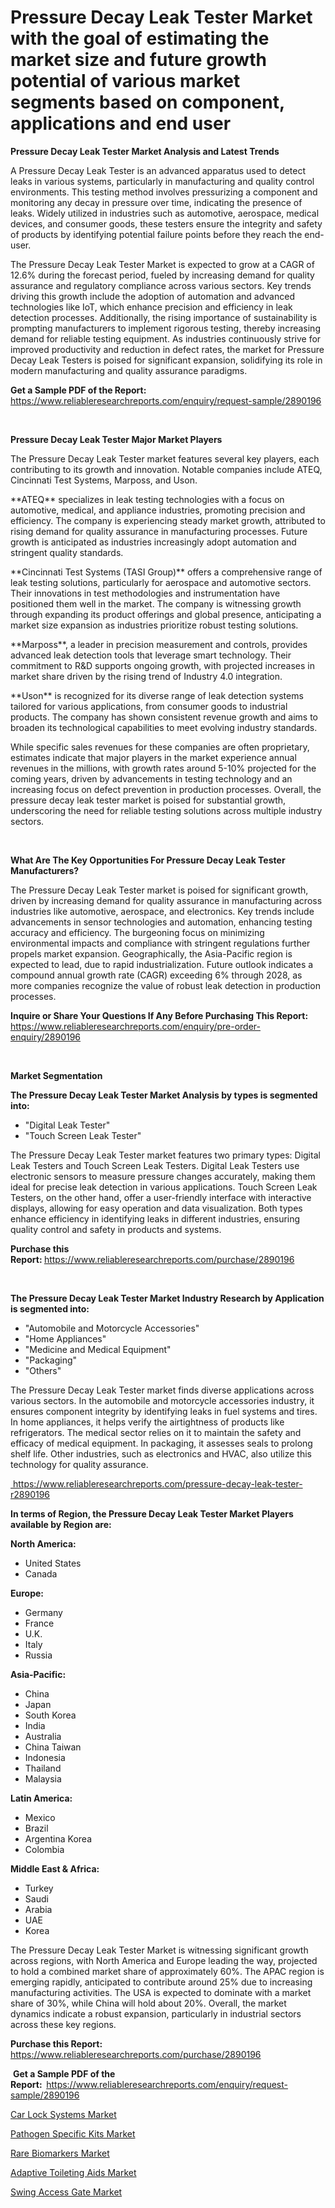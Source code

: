 <p><h1>Pressure Decay Leak Tester Market with the goal of estimating the market size and future growth potential of various market segments based on component, applications and end user</h1></p><p><strong>Pressure Decay Leak Tester Market Analysis and Latest Trends</strong></p>
<p><p>A Pressure Decay Leak Tester is an advanced apparatus used to detect leaks in various systems, particularly in manufacturing and quality control environments. This testing method involves pressurizing a component and monitoring any decay in pressure over time, indicating the presence of leaks. Widely utilized in industries such as automotive, aerospace, medical devices, and consumer goods, these testers ensure the integrity and safety of products by identifying potential failure points before they reach the end-user.</p><p>The Pressure Decay Leak Tester Market is expected to grow at a CAGR of 12.6% during the forecast period, fueled by increasing demand for quality assurance and regulatory compliance across various sectors. Key trends driving this growth include the adoption of automation and advanced technologies like IoT, which enhance precision and efficiency in leak detection processes. Additionally, the rising importance of sustainability is prompting manufacturers to implement rigorous testing, thereby increasing demand for reliable testing equipment. As industries continuously strive for improved productivity and reduction in defect rates, the market for Pressure Decay Leak Testers is poised for significant expansion, solidifying its role in modern manufacturing and quality assurance paradigms.</p></p>
<p><strong>Get a Sample PDF of the Report:&nbsp;</strong> <a href="https://www.reliableresearchreports.com/enquiry/request-sample/2890196?utm_campaign=31&utm_medium=2&utm_source=Github&utm_content=ia&utm_term=14032025&utm_id=pressure-decay-leak-tester">https://www.reliableresearchreports.com/enquiry/request-sample/2890196</a></p>
<p>&nbsp;</p>
<p><strong>Pressure Decay Leak Tester Major Market Players</strong></p>
<p><p>The Pressure Decay Leak Tester market features several key players, each contributing to its growth and innovation. Notable companies include ATEQ, Cincinnati Test Systems, Marposs, and Uson.</p><p>**ATEQ** specializes in leak testing technologies with a focus on automotive, medical, and appliance industries, promoting precision and efficiency. The company is experiencing steady market growth, attributed to rising demand for quality assurance in manufacturing processes. Future growth is anticipated as industries increasingly adopt automation and stringent quality standards.</p><p>**Cincinnati Test Systems (TASI Group)** offers a comprehensive range of leak testing solutions, particularly for aerospace and automotive sectors. Their innovations in test methodologies and instrumentation have positioned them well in the market. The company is witnessing growth through expanding its product offerings and global presence, anticipating a market size expansion as industries prioritize robust testing solutions.</p><p>**Marposs**, a leader in precision measurement and controls, provides advanced leak detection tools that leverage smart technology. Their commitment to R&D supports ongoing growth, with projected increases in market share driven by the rising trend of Industry 4.0 integration.</p><p>**Uson** is recognized for its diverse range of leak detection systems tailored for various applications, from consumer goods to industrial products. The company has shown consistent revenue growth and aims to broaden its technological capabilities to meet evolving industry standards.</p><p>While specific sales revenues for these companies are often proprietary, estimates indicate that major players in the market experience annual revenues in the millions, with growth rates around 5-10% projected for the coming years, driven by advancements in testing technology and an increasing focus on defect prevention in production processes. Overall, the pressure decay leak tester market is poised for substantial growth, underscoring the need for reliable testing solutions across multiple industry sectors.</p></p>
<p>&nbsp;</p>
<p><strong>What Are The Key Opportunities For Pressure Decay Leak Tester Manufacturers?</strong></p>
<p><p>The Pressure Decay Leak Tester market is poised for significant growth, driven by increasing demand for quality assurance in manufacturing across industries like automotive, aerospace, and electronics. Key trends include advancements in sensor technologies and automation, enhancing testing accuracy and efficiency. The burgeoning focus on minimizing environmental impacts and compliance with stringent regulations further propels market expansion. Geographically, the Asia-Pacific region is expected to lead, due to rapid industrialization. Future outlook indicates a compound annual growth rate (CAGR) exceeding 6% through 2028, as more companies recognize the value of robust leak detection in production processes.</p></p>
<p><strong>Inquire or Share Your Questions If Any Before Purchasing This Report:</strong> <a href="https://www.reliableresearchreports.com/enquiry/pre-order-enquiry/2890196?utm_campaign=31&utm_medium=2&utm_source=Github&utm_content=ia&utm_term=14032025&utm_id=pressure-decay-leak-tester">https://www.reliableresearchreports.com/enquiry/pre-order-enquiry/2890196</a></p>
<p>&nbsp;</p>
<p><strong>Market Segmentation</strong></p>
<p><strong>The Pressure Decay Leak Tester Market Analysis by types is segmented into:</strong></p>
<p><ul><li>"Digital Leak Tester"</li><li>"Touch Screen Leak Tester"</li></ul></p>
<p><p>The Pressure Decay Leak Tester market features two primary types: Digital Leak Testers and Touch Screen Leak Testers. Digital Leak Testers use electronic sensors to measure pressure changes accurately, making them ideal for precise leak detection in various applications. Touch Screen Leak Testers, on the other hand, offer a user-friendly interface with interactive displays, allowing for easy operation and data visualization. Both types enhance efficiency in identifying leaks in different industries, ensuring quality control and safety in products and systems.</p></p>
<p><strong>Purchase this Report:&nbsp;</strong><a href="https://www.reliableresearchreports.com/purchase/2890196?utm_campaign=31&utm_medium=2&utm_source=Github&utm_content=ia&utm_term=14032025&utm_id=pressure-decay-leak-tester">https://www.reliableresearchreports.com/purchase/2890196</a></p>
<p>&nbsp;</p>
<p><strong>The Pressure Decay Leak Tester Market Industry Research by Application is segmented into:</strong></p>
<p><ul><li>"Automobile and Motorcycle Accessories"</li><li>"Home Appliances"</li><li>"Medicine and Medical Equipment"</li><li>"Packaging"</li><li>"Others"</li></ul></p>
<p><p>The Pressure Decay Leak Tester market finds diverse applications across various sectors. In the automobile and motorcycle accessories industry, it ensures component integrity by identifying leaks in fuel systems and tires. In home appliances, it helps verify the airtightness of products like refrigerators. The medical sector relies on it to maintain the safety and efficacy of medical equipment. In packaging, it assesses seals to prolong shelf life. Other industries, such as electronics and HVAC, also utilize this technology for quality assurance.</p></p>
<p><a href="https://www.reliableresearchreports.com/pressure-decay-leak-tester-r2890196?utm_campaign=31&utm_medium=2&utm_source=Github&utm_content=ia&utm_term=14032025&utm_id=pressure-decay-leak-tester">&nbsp;https://www.reliableresearchreports.com/pressure-decay-leak-tester-r2890196</a></p>
<p><strong>In terms of Region, the Pressure Decay Leak Tester Market Players available by Region are:</strong></p>
<p>
    <p> <strong> North America: </strong>
        <ul>
            <li>United States</li>
            <li>Canada</li>
        </ul>
        </p> 
    <p> <strong> Europe: </strong>
        <ul>
            <li>Germany</li>
            <li>France</li>
            <li>U.K.</li>
            <li>Italy</li>
            <li>Russia</li>
        </ul>
        </p> 
    <p> <strong> Asia-Pacific: </strong>
        <ul>
            <li>China</li>
            <li>Japan</li>
            <li>South Korea</li>
            <li>India</li>
            <li>Australia</li>
            <li>China Taiwan</li>
            <li>Indonesia</li>
            <li>Thailand</li>
            <li>Malaysia</li>
        </ul>
        </p> 
    <p> <strong> Latin America: </strong>
        <ul>
            <li>Mexico</li>
            <li>Brazil</li>
            <li>Argentina Korea</li>
            <li>Colombia</li>
        </ul>
        </p> 
    <p> <strong> Middle East & Africa: </strong>
        <ul>
            <li>Turkey</li>
            <li>Saudi</li>
            <li>Arabia</li>
            <li>UAE</li>
            <li>Korea</li>
        </ul>
    </p>
    </p>
<p><p>The Pressure Decay Leak Tester Market is witnessing significant growth across regions, with North America and Europe leading the way, projected to hold a combined market share of approximately 60%. The APAC region is emerging rapidly, anticipated to contribute around 25% due to increasing manufacturing activities. The USA is expected to dominate with a market share of 30%, while China will hold about 20%. Overall, the market dynamics indicate a robust expansion, particularly in industrial sectors across these key regions.</p></p>
<p><strong>Purchase this Report: </strong><a href="https://www.reliableresearchreports.com/purchase/2890196?utm_campaign=31&utm_medium=2&utm_source=Github&utm_content=ia&utm_term=14032025&utm_id=pressure-decay-leak-tester">https://www.reliableresearchreports.com/purchase/2890196</a></p>
<p>&nbsp;<strong>Get a Sample PDF of the Report:&nbsp;&nbsp;</strong><a href="https://www.reliableresearchreports.com/enquiry/request-sample/2890196?utm_campaign=31&utm_medium=2&utm_source=Github&utm_content=ia&utm_term=14032025&utm_id=pressure-decay-leak-tester">https://www.reliableresearchreports.com/enquiry/request-sample/2890196</a></p>
<p><strong></strong></p>
<p><p><a href="https://github.com/plawragarile/Market-Research-Report-List-1/blob/main/car-lock-systems-market.md?utm_campaign=31&utm_medium=2&utm_source=Github&utm_content=ia&utm_term=14032025&utm_id=pressure-decay-leak-tester">Car Lock Systems Market</a></p><p><a href="https://github.com/saeiddaemo/Market-Research-Report-List-1/blob/main/pathogen-specific-kits-market.md?utm_campaign=31&utm_medium=2&utm_source=Github&utm_content=ia&utm_term=14032025&utm_id=pressure-decay-leak-tester">Pathogen Specific Kits Market</a></p><p><a href="https://github.com/hamremunazm4/Market-Research-Report-List-1/blob/main/rare-biomarkers-market.md?utm_campaign=31&utm_medium=2&utm_source=Github&utm_content=ia&utm_term=14032025&utm_id=pressure-decay-leak-tester">Rare Biomarkers Market</a></p><p><a href="https://github.com/boccalyver5k/Market-Research-Report-List-1/blob/main/adaptive-toileting-aids-market.md?utm_campaign=31&utm_medium=2&utm_source=Github&utm_content=ia&utm_term=14032025&utm_id=pressure-decay-leak-tester">Adaptive Toileting Aids Market</a></p><p><a href="https://github.com/shopovdjondo/Market-Research-Report-List-1/blob/main/swing-access-gate-market.md?utm_campaign=31&utm_medium=2&utm_source=Github&utm_content=ia&utm_term=14032025&utm_id=pressure-decay-leak-tester">Swing Access Gate Market</a></p></p>